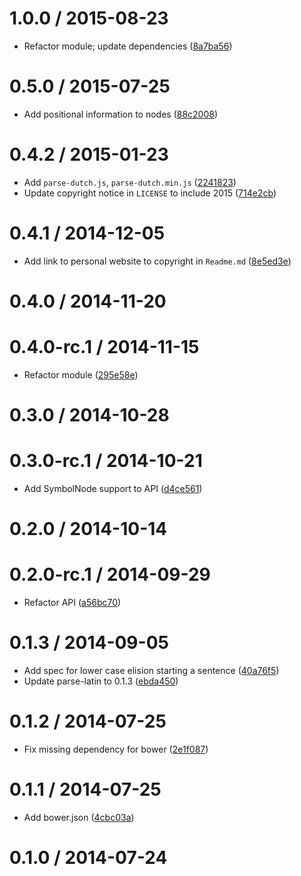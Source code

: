 <!--mdast setext-->

<!--lint disable no-multiple-toplevel-headings-->

<!--lint disable maximum-line-length-->

1.0.0 / 2015-08-23
==================

*   Refactor module; update dependencies ([8a7ba56](https://github.com/wooorm/parse-dutch/commit/8a7ba56))

0.5.0 / 2015-07-25
==================

*   Add positional information to nodes ([88c2008](https://github.com/wooorm/parse-dutch/commit/88c2008))

0.4.2 / 2015-01-23
==================

*   Add `parse-dutch.js`, `parse-dutch.min.js` ([2241823](https://github.com/wooorm/parse-dutch/commit/2241823))
*   Update copyright notice in `LICENSE` to include 2015 ([714e2cb](https://github.com/wooorm/parse-dutch/commit/714e2cb))

0.4.1 / 2014-12-05
==================

*   Add link to personal website to copyright in `Readme.md` ([8e5ed3e](https://github.com/wooorm/parse-dutch/commit/8e5ed3e))

0.4.0 / 2014-11-20
==================

0.4.0-rc.1 / 2014-11-15
=======================

*   Refactor module ([295e58e](https://github.com/wooorm/parse-dutch/commit/295e58e))

0.3.0 / 2014-10-28
==================

0.3.0-rc.1 / 2014-10-21
=======================

*   Add SymbolNode support to API ([d4ce561](https://github.com/wooorm/parse-dutch/commit/d4ce561))

0.2.0 / 2014-10-14
==================

0.2.0-rc.1 / 2014-09-29
=======================

*   Refactor API ([a56bc70](https://github.com/wooorm/parse-dutch/commit/a56bc70))

0.1.3 / 2014-09-05
==================

*   Add spec for lower case elision starting a sentence ([40a76f5](https://github.com/wooorm/parse-dutch/commit/40a76f5))
*   Update parse-latin to 0.1.3 ([ebda450](https://github.com/wooorm/parse-dutch/commit/ebda450))

0.1.2 / 2014-07-25
==================

*   Fix missing dependency for bower ([2e1f087](https://github.com/wooorm/parse-dutch/commit/2e1f087))

0.1.1 / 2014-07-25
==================

*   Add bower.json ([4cbc03a](https://github.com/wooorm/parse-dutch/commit/4cbc03a))

0.1.0 / 2014-07-24
==================
